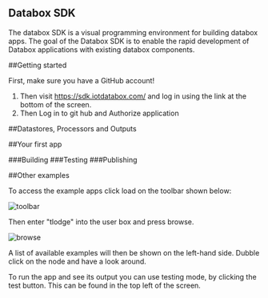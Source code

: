 Databox SDK
-----------

The databox SDK is a visual programming environment for building databox apps. The goal of the Databox SDK is to enable the rapid development of Databox applications with existing databox components.

##Getting started

First, make sure you have a GitHub account!

   1. Then visit https://sdk.iotdatabox.com/ and log in using the link at the bottom of the screen. 
   2. Then Log in to git hub and Authorize application

##Datastores, Processors and Outputs  

##Your first app

###Building
###Testing
###Publishing

##Other examples

To access the example apps click load on the toolbar shown below:

![toolbar](https://raw.githubusercontent.com/me-box/iot.red/master/docs/images/toolbar.png "toolbar")

Then enter "tlodge" into the user box and press browse. 

![browse](https://raw.githubusercontent.com/me-box/iot.red/master/docs/images/browse.png "browse")

A list of available examples will then be shown on the left-hand side. Dubble click on the node and have a look around. 

To run the app and see its output you can use testing mode, by clicking the test button. This can be found in the top left of the screen. 
